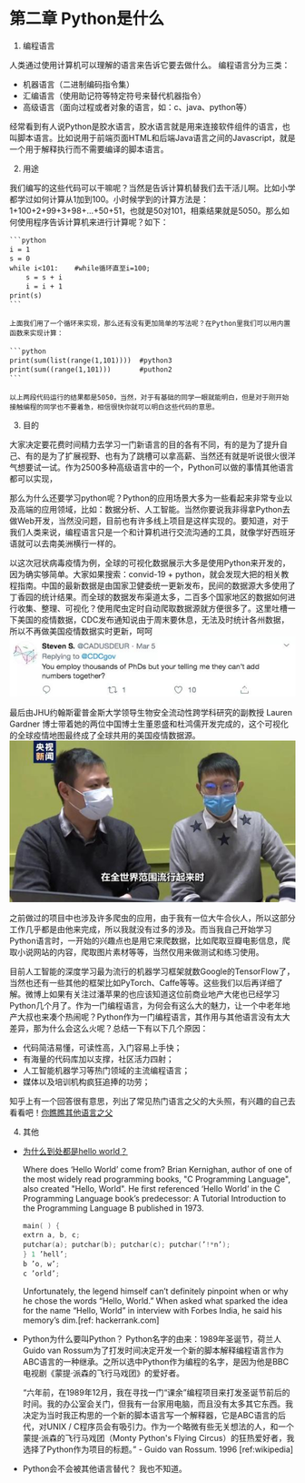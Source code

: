 # 第二章 Python是什么

1. 编程语言

人类通过使用计算机可以理解的语言来告诉它要去做什么。
编程语言分为三类：

* 机器语言（二进制编码指令集）
* 汇编语言（使用助记符等特定符号来替代机器指令）
* 高级语言（面向过程或者对象的语言，如：c、java、python等）

经常看到有人说Python是胶水语言，胶水语言就是用来连接软件组件的语言，也叫脚本语言。比如说用于前端页面HTML和后端Java语言之间的Javascript，就是一个用于解释执行而不需要编译的脚本语言。

2. 用途

我们编写的这些代码可以干嘛呢？当然是告诉计算机替我们去干活儿啊。比如小学都学过如何计算从1加到100。小时候学到的计算方法是：1+100+2+99+3+98+...+50+51，也就是50对101，相乘结果就是5050。那么如何使用程序告诉计算机来进行计算呢？如下：

    ```python
    i = 1
    s = 0
    while i<101:    #while循环直至i=100;
        s = s + i
        i = i + 1
    print(s)
    ```

    上面我们用了一个循环来实现，那么还有没有更加简单的写法呢？在Python里我们可以用内置函数来实现计算：

    ```python
    print(sum(list(range(1,101))))  #python3
    print(sum((range(1,101)))       #puthon2
    ```

    以上两段代码运行的结果都是5050，当然，对于有基础的同学一眼就能明白，但是对于刚开始接触编程的同学也不要着急，相信很快你就可以明白这些代码的意思。

3. 目的

大家决定要花费时间精力去学习一门新语言的目的各有不同，有的是为了提升自己、有的是为了扩展视野、也有为了跳槽可以拿高薪、当然还有就是听说很火很洋气想要试一试。作为2500多种高级语言中的一个，Python可以做的事情其他语言都可以实现，

那么为什么还要学习python呢？Python的应用场景大多为一些看起来非常专业以及高端的应用领域，比如：数据分析、人工智能。当然你要说我非得拿Python去做Web开发，当然没问题，目前也有许多线上项目是这样实现的。要知道，对于我们人类来说，编程语言只是一个和计算机进行交流沟通的工具，就像学好西班牙语就可以去南美洲横行一样的。

以这次冠状病毒疫情为例，全球的可视化数据展示大多是使用Python来开发的，因为确实够简单。大家如果搜索：convid-19 + python，就会发现大把的相关教程指南。中国的最新数据是由国家卫健委统一更新发布，民间的数据源大多使用了丁香园的统计结果。而全球的数据发布渠道太多，二百多个国家地区的数据如何进行收集、整理、可视化？使用爬虫定时自动爬取数据源就方便很多了。这里吐槽一下美国的疫情数据，CDC发布通知说由于周末要休息，无法及时统计各州数据，所以不再做美国疫情数据实时更新，呵呵
![几千博士不会做加法](img/chap2_twittercdc.jpeg)

最后由JHU约翰斯霍普金斯大学领导生物安全流动性跨学科研究的副教授 Lauren Gardner 博士带着她的两位中国博士生董恩盛和杜鸿儒开发完成的，这个可视化的全球疫情地图最终成了全球共用的美国疫情数据源。
![两位博士生](img/chap2_twophd.png)

之前做过的项目中也涉及许多爬虫的应用，由于我有一位大牛合伙人，所以这部分工作几乎都是由他来完成，所以我就没有过多的涉及。而当我自己开始学习Python语言时，一开始的兴趣点也是用它来爬数据，比如爬取豆瓣电影信息，爬取小说网站的内容，爬取图片素材等等，当然仅用来做测试和练习使用。

目前人工智能的深度学习最为流行的机器学习框架就数Google的TensorFlow了，当然也还有一些其他的框架比如PyTorch、Caffe等等。这些我们以后再详细了解。微博上如果有关注过潘苹果的也应该知道这位前商业地产大佬也已经学习Python几个月了。作为一门编程语言，为何会有这么大的魅力，让一个中老年地产大叔也来凑个热闹呢？Python作为一门编程语言，其作用与其他语言没有太大差异，那为什么会这么火呢？总结一下有以下几个原因：

* 代码简洁易懂，可读性高，入门容易上手快；
* 有海量的代码库加以支撑，社区活力四射；
* 人工智能机器学习等热门领域的主流编程语言；
* 媒体以及培训机构疯狂追捧的功劳；

知乎上有一个回答很有意思，列出了常见热门语言之父的大头照，有兴趣的自己去看看吧！[你瞧瞧其他语言之父](https://www.zhihu.com/question/291869104/answer/824514120)

4. 其他

* [为什么到处都是hello world？](https://blog.hackerrank.com/the-history-of-hello-world/)

    Where does ‘Hello World’ come from?
    Brian Kernighan, author of one of the most widely read programming books, "C Programming Language", also created "Hello, World". He first referenced ‘Hello World’ in the C Programming Language book’s predecessor: A Tutorial Introduction to the Programming Language B published in 1973.

    ```C
    main( ) {
    extrn a, b, c;
    putchar(a); putchar(b); putchar(c); putchar(’!*n’);
    } 1 ’hell’;
    b ’o, w’;
    c ’orld’;
    ```

    Unfortunately, the legend himself can’t definitely pinpoint when or why he chose the words “Hello, World.” When asked what sparked the idea for the name “Hello, World” in interview with Forbes India, he said his memory’s dim.[ref: hackerrank.com]

* Python为什么要叫Python？
    Python名字的由来：1989年圣诞节，荷兰人Guido van Rossum为了打发时间决定开发一个新的脚本解释编程语言作为ABC语言的一种继承。之所以选中Python作为编程的名字，是因为他是BBC电视剧《蒙提·派森的飞行马戏团》的爱好者。

    “六年前，在1989年12月，我在寻找一门“课余”编程项目来打发圣诞节前后的时间。我的办公室会关门，但我有一台家用电脑，而且没有太多其它东西。我决定为当时我正构思的一个新的脚本语言写一个解释器，它是ABC语言的后代，对UNIX / C程序员会有吸引力。作为一个略微有些无关想法的人，和一个蒙提·派森的飞行马戏团（Monty Python's Flying Circus）的狂热爱好者，我选择了Python作为项目的标题。” - Guido van Rossum. 1996 [ref:wikipedia]

* Python会不会被其他语言替代？
    我也不知道。

